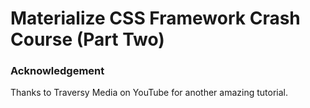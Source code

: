 # Materialize CSS Framework Crash Course (Part Two)


### Acknowledgement

Thanks to Traversy Media on YouTube for another amazing tutorial.
